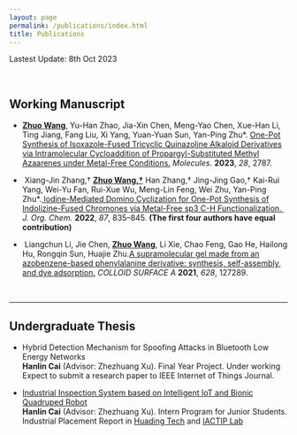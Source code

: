 ```yaml
---
layout: page
permalink: /publications/index.html
title: Publications
---
```


Lastest Update: 8th Oct 2023

<br>

## Working Manuscript

- **<u>Zhuo Wang</u>**, Yu-Han Zhao, Jia-Xin Chen, Meng-Yao Chen, Xue-Han Li, Ting Jiang, Fang Liu, Xi Yang, Yuan-Yuan Sun, Yan-Ping Zhu*. [One-Pot
   Synthesis of Isoxazole-Fused Tricyclic Quinazoline Alkaloid Derivatives
   via Intramolecular Cycloaddition of Propargyl-Substituted Methyl 
  Azaarenes under Metal-Free Conditions.](https://www.mdpi.com/1420-3049/28/6/2787/htm) *Molecules*. **2023**, *28*, 2787.

-  Xiang-Jin Zhang,† **<u>Zhuo Wang,†</u>** Han Zhang,† Jing-Jing Gao,† Kai-Rui Yang, Wei-Yu Fan, Rui-Xue Wu, Meng-Lin Feng, Wei Zhu, Yan-Ping Zhu*.[ Iodine-Mediated Domino Cyclization for One-Pot Synthesis of Indolizine-Fused Chromones via Metal-Free sp3 C-H Functionalization. ](https://pubs.acs.org/doi/10.1021/acs.joc.1c02508) *J. Org. Chem.* **2022**, *87*, 835–845. **(The first four authors have equal contribution)**

-  Liangchun Li, Jie Chen, **<u>Zhuo Wang</u>**, Li Xie, Chao Feng, Gao He, Hailong Hu, Rongqin Sun, Huajie Zhu.[A supramolecular gel made from an azobenzene-based phenylalanine derivative: synthesis, self-assembly, and dye adsorption.](https://www.sciencedirect.com/science/article/abs/pii/S0927775721011584) *COLLOID SURFACE A* **2021**, *628*, 127289.
  
  <br>

---

## Undergraduate Thesis

- Hybrid Detection Mechanism for Spoofing Attacks in Bluetooth Low Energy Networks<br>**Hanlin Cai** (Advisor: Zhezhuang Xu). Final Year Project. Under working<br>Expect to submit a research paper to IEEE Internet of Things Journal.

- [Industrial Inspection System based on Intelligent IoT and Bionic Quadruped Robot](https://caihanlin.com/mypaper/thesis/IP-report.pdf)<br>**Hanlin Cai** (Advisor: Zhezhuang Xu). Intern Program for Junior Students.<br>Industrial Placement Report in [Huading Tech](http://www.hdim.com.cn/) and [IACTIP Lab](https://dqxy.fzu.edu.cn/info/1023/2571.htm)<br>
  
  <br>
